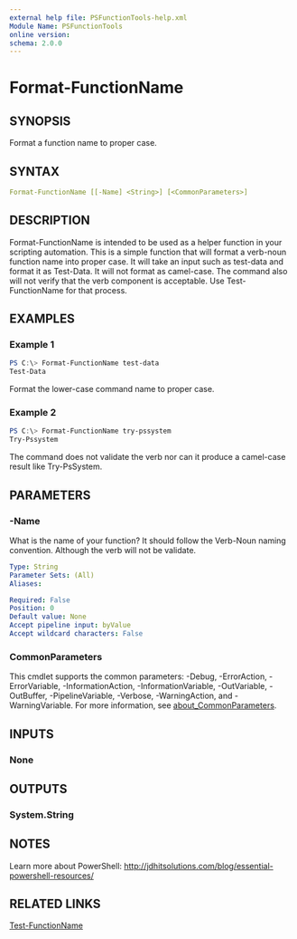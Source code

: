 ```yaml
---
external help file: PSFunctionTools-help.xml
Module Name: PSFunctionTools
online version:
schema: 2.0.0
---
```


# Format-FunctionName

## SYNOPSIS

Format a function name to proper case.

## SYNTAX

```yaml
Format-FunctionName [[-Name] <String>] [<CommonParameters>]
```

## DESCRIPTION

Format-FunctionName is intended to be used as a helper function in your scripting automation. This is a simple function that will format a verb-noun function name into proper case. It will take an input such as test-data and format it as Test-Data. It will not format as camel-case. The command also will not verify that the verb component is acceptable. Use Test-FunctionName for that process.

## EXAMPLES

### Example 1

```powershell
PS C:\> Format-FunctionName test-data
Test-Data

```

Format the lower-case command name to proper case.

### Example 2

```powershell
PS C:\> Format-FunctionName try-pssystem
Try-Pssystem
```

The command does not validate the verb nor can it produce a camel-case result like Try-PsSystem.

## PARAMETERS

### -Name

What is the name of your function? It should follow the Verb-Noun naming convention. Although the verb will not be validate.

```yaml
Type: String
Parameter Sets: (All)
Aliases:

Required: False
Position: 0
Default value: None
Accept pipeline input: byValue
Accept wildcard characters: False
```

### CommonParameters

This cmdlet supports the common parameters: -Debug, -ErrorAction, -ErrorVariable, -InformationAction, -InformationVariable, -OutVariable, -OutBuffer, -PipelineVariable, -Verbose, -WarningAction, and -WarningVariable. For more information, see [about_CommonParameters](http://go.microsoft.com/fwlink/?LinkID=113216).

## INPUTS

### None

## OUTPUTS

### System.String

## NOTES

Learn more about PowerShell: http://jdhitsolutions.com/blog/essential-powershell-resources/

## RELATED LINKS

[Test-FunctionName](Test-FunctionName.md)
